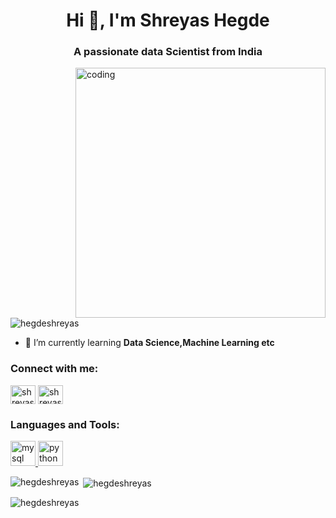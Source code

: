 <h1 align="center">Hi 👋, I'm Shreyas Hegde</h1>
<h3 align="center">A passionate data Scientist from India</h3>

<img align="right" alt="coding" width="400" src=https://camo.githubusercontent.com/cae12fddd9d6982901d82580bdf321d81fb299141098ca1c2d4891870827bf17/68747470733a2f2f6d69726f2e6d656469756d2e636f6d2f6d61782f313336302f302a37513379765349765f7430696f4a2d5a2e676966>

<p align="left"> <img src="https://komarev.com/ghpvc/?username=hegdeshreyas&label=Profile%20views&color=0e75b6&style=flat" alt="hegdeshreyas" /> </p>

- 🌱 I’m currently learning **Data Science,Machine Learning etc**

<h3 align="left">Connect with me:</h3>
<p align="left">
<a href="https://www.linkedin.com/in/shreyas-hegde-3452a11b0/" target="blank"><img align="center" src="https://cdn1.iconfinder.com/data/icons/logotypes/32/circle-linkedin-512.png" alt="shreyas hegde" height="30" width="40" /></a>
<a href="https://www.instagram.com/shreyashegde__02/?next=%2F" target="blank"><img align="center" src="https://img.freepik.com/free-vector/instagram-vector-social-media-icon-7-june-2021-bangkok-thailand_53876-136728.jpg" alt="shreyashegde__02" height="30" width="40" /></a>
</p>

<h3 align="left">Languages and Tools:</h3>
<p align="left"> <a href="https://www.mysql.com/" target="_blank" rel="noreferrer"> <img src="https://upload.wikimedia.org/wikipedia/labs/8/8e/Mysql_logo.png" alt="mysql" width="40" height="40"/> </a> <a href="https://www.python.org" target="_blank" rel="noreferrer"> <img src="https://upload.wikimedia.org/wikipedia/commons/c/c3/Python-logo-notext.svg" alt="python" width="40" height="40"/> </a> </p>

<p><img align="left" src="https://github-readme-stats.vercel.app/api/top-langs?username=hegdeshreyas&show_icons=true&locale=en&layout=compact" alt="hegdeshreyas" /></p>

<p>&nbsp;<img align="center" src="https://github-readme-stats.vercel.app/api?username=hegdeshreyas&show_icons=true&locale=en" alt="hegdeshreyas" /></p>

<p><img align="center" src="https://github-readme-streak-stats.herokuapp.com/?user=hegdeshreyas&" alt="hegdeshreyas" /></p>
